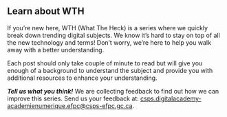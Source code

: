## Learn about WTH

If you’re new here, WTH (What The Heck) is a series where we quickly break down trending digital subjects. We know it’s hard to stay on top of all the new technology and terms! Don’t worry, we’re here to help you walk away with a better understanding.

Each post should only take  couple of minute to read but will give you enough of a background to understand the subject and provide you with additional resources to enhance your understanding.

***Tell us what you think!*** We are collecting feedback to find out how we can improve this series. Send us your feedback at: [csps.digitalacademy-academienumerique.efpc@csps-efpc.gc.ca](mailto:csps.digitalacademy-academienumerique.efpc@csps-efpc.gc.ca).